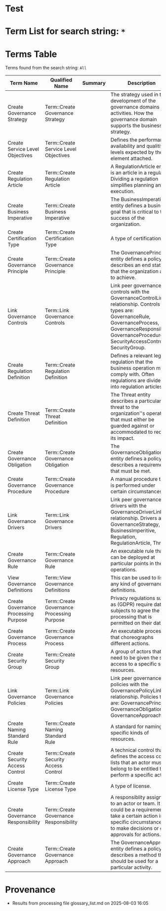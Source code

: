 # Test

# Term List for search string: `*`

# Terms Table

Terms found from the search string: `All`

| Term Name | Qualified Name | Summary | Description | Status | Categories | Glossary | 
|-------------|-------------|-------------|-------------|-------------|-------------|-------------|
| Create Governance Strategy | Term::Create Governance Strategy |  | The strategy used in the development of the governance domains activities. How the governance domain supports the business strategy. | DRAFT |  |  | 
| Create Service Level Objectives | Term::Create Service Level Objectives |  | Defines the performance, availability and qualitiy levels expected by the element attached. | DRAFT |  |  | 
| Create Regulation Article | Term::Create Regulation Article |  | A RegulationArticle entity is an article in a regulation. Dividing a regulation  simplifies planning and execution. | DRAFT |  |  | 
| Create Business Imperative | Term::Create Business Imperative |  | The BusinessImperative entity defines a business goal that is critical to the success of the organization. | DRAFT |  |  | 
| Create Certification Type | Term::Create Certification Type |  | A type of certification. | DRAFT |  |  | 
| Create Governance Principle | Term::Create Governance Principle |  | The GovernancePrinciple entity defines a policy that describes an end state that the organization aims to achieve. | DRAFT |  |  | 
| Link Governance Controls | Term::Link Governance Controls |  | Link peer governance controls with the GovernanceControlLink relationship. Controls types are: GovernanceRule, GovernanceProcess, GovernanceResponsibility, GovernanceProcedure, SecurityAccessControl, SecurityGroup. | DRAFT |  |  | 
| Create Regulation Definition | Term::Create Regulation Definition |  | Defines a relevant legal regulation that the business operation must comply with. Often regulations are divided into regulation articles. | DRAFT |  |  | 
| Create Threat Definition | Term::Create Threat Definition |  | The Threat entity describes a particular threat to the organization''s operations that must either be guarded against or accommodated to reduce its impact. | DRAFT |  |  | 
| Create Governance Obligation | Term::Create Governance Obligation |  | The GovernanceObligation entity defines a policy that describes a requirement that must be met. | DRAFT |  |  | 
| Create Governance Procedure | Term::Create Governance Procedure |  | A manual procedure that is performed under certain circumstances. | DRAFT |  |  | 
| Link Governance Drivers | Term::Link Governance Drivers |  | Link peer governance drivers with the GovernanceDriverLink relationship. Drivers are: GovernanceStrategy, BusinessImperitive, Regulation, RegulationArticle, Threat. | DRAFT |  |  | 
| Create Governance Rule | Term::Create Governance Rule |  | An executable rule that can be deployed at particular points in the operations. | DRAFT |  |  | 
| View Governance Definitions | Term::View Governance Definitions |  | This can be used to list any kind of governance definitions. | DRAFT |  |  | 
| Create Governance Processing Purpose | Term::Create Governance Processing Purpose |  | Privacy regulations such as  (GDPR) require data subjects to agree the processing that is permitted on their data. | DRAFT |  |  | 
| Create Governance Process | Term::Create Governance Process |  | An executable process that choreographs different actions. | DRAFT |  |  | 
| Create Security Group | Term::Create Security Group |  | A group of actors that need to be given the same access to a specific set of resources. | DRAFT |  |  | 
| Link Governance Policies | Term::Link Governance Policies |  | Link peer governance policies with the GovernancePolicyLink relationship. Policies types are: GovernancePrinciple, GovernanceObligation, GovernanceApproach. | DRAFT |  |  | 
| Create Naming Standard Rule | Term::Create Naming Standard Rule |  | A standard for naming specific kinds of resources. | DRAFT |  |  | 
| Create Security Access Control | Term::Create Security Access Control |  | A technical control that defines the access control lists that an actor must belong to be entitled to perform a specific action. | DRAFT |  |  | 
| Create License Type | Term::Create License Type |  | A type of license. | DRAFT |  |  | 
| Create Governance Responsibility | Term::Create Governance Responsibility |  | A responsiblity assigned to an actor or team. It could be a requirement to take a certain action in specific circumstances or to make decisions or give approvals for actions. | DRAFT |  |  | 
| Create Governance Approach | Term::Create Governance Approach |  | The GovernanceApproach entity defines a policy that describes a method that should be used for a particular activity. | DRAFT |  |  | 

# Provenance

* Results from processing file glossary_list.md on 2025-08-03 16:05
